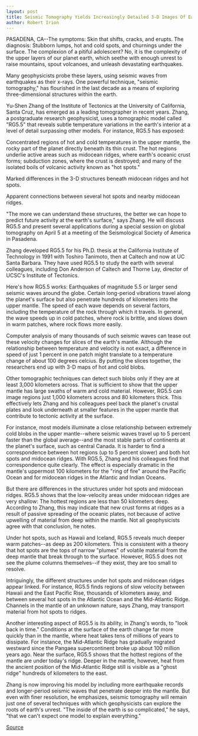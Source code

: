 ```yaml
---
layout: post
title: Seismic Tomography Yields Increasingly Detailed 3-D Images Of Earth's Upper Mantle 
author: Robert Irion
---
```


PASADENA, CA--The symptoms: Skin that shifts, cracks, and erupts.  The diagnosis: Stubborn lumps, hot and cold spots, and churnings  under the surface. The complexion of a pitiful adolescent? No, it is  the complexity of the upper layers of our planet earth, which seethe  with enough unrest to raise mountains, spout volcanoes, and unleash  devastating earthquakes.

Many geophysicists probe these layers, using seismic waves  from earthquakes as their x-rays. One powerful technique, "seismic  tomography," has flourished in the last decade as a means of  exploring three-dimensional structures within the earth.

Yu-Shen Zhang of the Institute of Tectonics at the University  of California, Santa Cruz, has emerged as a leading tomographer in  recent years. Zhang, a postgraduate research geophysicist, uses a  tomographic model called "RG5.5" that reveals subtle temperature  variations in the earth's interior at a level of detail surpassing  other models. For instance, RG5.5 has exposed:

Concentrated regions of hot and cold temperatures in the upper  mantle, the rocky part of the planet directly beneath its thin crust.  The hot regions underlie active areas such as midocean ridges,  where earth's oceanic crust forms; subduction zones, where the  crust is destroyed; and many of the isolated boils of volcanic  activity known as "hot spots."

Marked differences in the 3-D structures beneath midocean  ridges and hot spots.

Apparent connections between several hot spots and nearby  midocean ridges.

"The more we can understand these structures, the better we  can hope to predict future activity at the earth's surface," says  Zhang. He will discuss RG5.5 and present several applications during  a special session on global tomography on April 5 at a meeting of the  Seismological Society of America in Pasadena.

Zhang developed RG5.5 for his Ph.D. thesis at the California  Institute of Technology in 1991 with Toshiro Tanimoto, then at  Caltech and now at UC Santa Barbara. They have used RG5.5 to study  the earth with several colleagues, including Don Anderson of Caltech  and Thorne Lay, director of UCSC's Institute of Tectonics.

Here's how RG5.5 works: Earthquakes of magnitude 5.5 or  larger send seismic waves around the globe. Certain long-period  vibrations travel along the planet's surface but also penetrate  hundreds of kilometers into the upper mantle. The speed of each  wave depends on several factors, including the temperature of the  rock through which it travels. In general, the wave speeds up in cold  patches, where rock is brittle, and slows down in warm patches,  where rock flows more easily.

Computer analysis of many thousands of such seismic waves  can tease out these velocity changes for slices of the earth's mantle.  Although the relationship between temperature and velocity is not  exact, a difference in speed of just 1 percent in one patch might  translate to a temperature change of about 100 degrees celcius. By  putting the slices together, the researchers end up with 3-D maps of  hot and cold blobs.

Other tomographic techniques can detect such blobs only if  they are at least 3,000 kilometers across. That is sufficient to show  that the upper mantle has large swaths of warm and cold material.  However, RG5.5 can image regions just 1,000 kilometers across and  80 kilometers thick. This effectively lets Zhang and his colleagues  peel back the planet's crustal plates and look underneath at smaller  features in the upper mantle that contribute to tectonic activity at  the surface.

For instance, most models illuminate a close relationship  between extremely cold blobs in the upper mantle--where seismic  waves travel up to 5 percent faster than the global average--and the  most stable parts of continents at the planet's surface, such as  central Canada. It is harder to find a correspondence between hot  regions (up to 5 percent slower) and both hot spots and midocean  ridges. With RG5.5, Zhang and his colleagues find that  correspondence quite clearly. The effect is especially dramatic in  the mantle's uppermost 100 kilometers for the "ring of fire" around  the Pacific Ocean and for midocean ridges in the Atlantic and Indian  Oceans.

But there are differences in the structures under hot spots and  midocean ridges. RG5.5 shows that the low-velocity areas under  midocean ridges are very shallow: The hottest regions are less than  50 kilometers deep. According to Zhang, this may indicate that new  crust forms at ridges as a result of passive spreading of the oceanic  plates, not because of active upwelling of material from deep within  the mantle. Not all geophysicists agree with that conclusion, he  notes.

Under hot spots, such as Hawaii and Iceland, RG5.5 reveals  much deeper warm patches--as deep as 200 kilometers. This is  consistent with a theory that hot spots are the tops of narrow  "plumes" of volatile material from the deep mantle that break  through to the surface. However, RG5.5 does not see the plume  columns themselves--if they exist, they are too small to resolve.

Intriguingly, the different structures under hot spots and  midocean ridges appear linked. For instance, RG5.5 finds regions of  slow velocity between Hawaii and the East Pacific Rise, thousands  of kilometers away, and between several hot spots in the Atlantic  Ocean and the Mid-Atlantic Ridge. Channels in the mantle of an  unknown nature, says Zhang, may transport material from hot spots  to ridges.

Another interesting aspect of RG5.5 is its ability, in Zhang's  words, to "look back in time." Conditions at the surface of the earth  change far more quickly than in the mantle, where heat takes tens of  millions of years to dissipate. For instance, the Mid-Atlantic Ridge  has gradually migrated westward since the Pangaea supercontinent  broke up about 100 million years ago. Near the surface, RG5.5 shows  that the hottest regions of the mantle are under today's ridge.  Deeper in the mantle, however, heat from the ancient position of the  Mid-Atlantic Ridge still is visible as a "ghost ridge" hundreds of  kilometers to the east.

Zhang is now improving his model by including more earthquake  records and longer-period seismic waves that penetrate deeper into  the mantle. But even with finer resolution, he emphasizes, seismic  tomography will remain just one of several techniques with which  geophysicists can explore the roots of earth's unrest. "The inside of  the earth is so complicated," he says, "that we can't expect one  model to explain everything."

[Source](http://www1.ucsc.edu/news_events/press_releases/archive/93-94/04-94/040594-Seismic_tomography_.html "Permalink to 040594-Seismic_tomography_")
